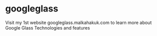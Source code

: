# googleglass
Visit my 1st website googleglass.malkahakuk.com to learn more about Google Glass Technologies and features 
